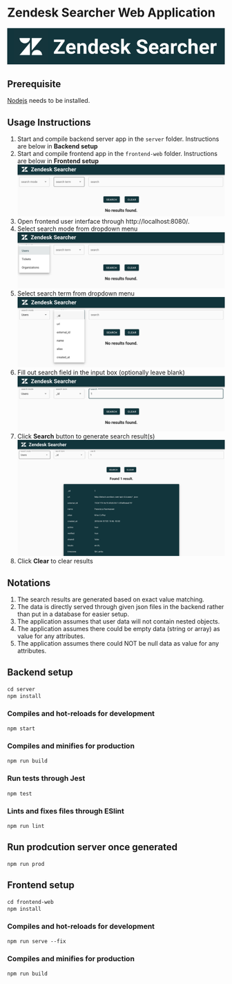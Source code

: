 # Zendesk Searcher Web Application

![Alt text](/public/images/zendesk-searcher-banner.png?raw=true "Banner Image")

## Prerequisite
[Nodejs](https://nodejs.org/en/) needs to be installed.

## Usage Instructions
1. Start and compile backend server app in the `server` folder. Instructions are below in **Backend setup**
2. Start and compile frontend app in the `frontend-web` folder. Instructions are below in **Frontend setup** 
![Alt text](/public/images/blank-user-interface.png?raw=true "Landing Screen Image")
3. Open frontend user interface through http://localhost:8080/.
4. Select search mode from dropdown menu
![Alt text](/public/images/user-flow-step-1.png?raw=true "User Flow Step 1")
5. Select search term from dropdown menu
![Alt text](/public/images/user-flow-step-2.png?raw=true "User Flow Step 2")
6. Fill out search field in the input box (optionally leave blank)
![Alt text](/public/images/user-flow-step-3.png?raw=true "User Flow Step 3")
7. Click **Search** button to generate search result(s)
![Alt text](/public/images/user-flow-step-4.png?raw=true "User Flow Step 4")
8. Click **Clear** to clear results

## Notations
1. The search results are generated based on exact value matching.
2. The data is directly served through given json files in the backend rather than put in a database for easier setup.
3. The application assumes that user data will not contain nested objects.
4. The application assumes there could be empty data (string or array) as value for any attributes.
5. The application assumes there could NOT be null data as value for any attributes.

## Backend setup
```
cd server
npm install
```

### Compiles and hot-reloads for development
```
npm start
```

### Compiles and minifies for production
```
npm run build
```

### Run tests through Jest
```
npm test
```

### Lints and fixes files through ESlint
```
npm run lint
```

## Run prodcution server once generated
```
npm run prod
```

## Frontend setup
```
cd frontend-web
npm install
```

### Compiles and hot-reloads for development
```
npm run serve --fix
```

### Compiles and minifies for production
```
npm run build
```


